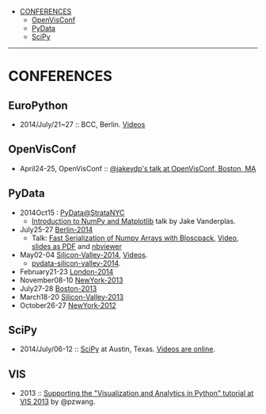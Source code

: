 * [CONFERENCES](#conferences)
   * [OpenVisConf](#openvisconf)
   * [PyData](#pydata)
   * [SciPy](#scipy)

----


# CONFERENCES

## EuroPython
* 2014/July/21~27 :: BCC, Berlin. [Videos](https://www.youtube.com/user/europython2014/videos)


## OpenVisConf
* April24-25, OpenVisConf :: [@jakevdp's talk at OpenVisConf, Boston, MA](https://github.com/jakevdp/OpenVisConf2014)

## PyData
* 2014Oct15 : [PyData@StrataNYC](http://strataconf.com/stratany2014/public/schedule/detail/37035?cmp=pe-strata-confreg-home-stny14_pydata)
   - [Introduction to NumPy and Matplotlib](https://github.com/jakevdp/PyData2014) talk by Jake Vanderplas.
* July25-27 [Berlin-2014](http://pydata.org/berlin2014/)
   - Talk: [Fast Serialization of Numpy Arrays with Bloscpack](https://github.com/esc/PyDataBerlin2014-bloscpack-talk), [Video](http://www.youtube.com/watch?v=TZdqeEd7iTM), [slides as PDF](http://slides.zetatech.org/haenel-bloscpack-talk-2014-PyDataBerlin.pdf) and [nbviewer](http://nbviewer.ipython.org/github/esc/PyDataBerlin2014-bloscpack-talk/blob/master/2014-07-results/neuronal.ipynb)
* May02-04 [Silicon-Valley-2014](http://pydata.org/sv2014), [Videos](https://www.youtube.com/user/PyDataTV).
   - [pydata-silicon-valley-2014](http://bugra.github.io/work/notes/2014-05-12/pydata-silicon-valley-2014/).
* February21-23 [London-2014](http://pydata.org/ldn2014)
* November08-10 [NewYork-2013](http://pydata.org/nyc2013)
* July27-28 [Boston-2013](http://pydata.org/bos2013)
* March18-20 [Silicon-Valley-2013](http://pydata.org/sv2013)
* October26-27 [NewYork-2012](http://pydata.org/nyc2012)


## SciPy
* 2014/July/06-12 :: [SciPy](https://conference.scipy.org/scipy2014/) at Austin, Texas. [Videos are online](http://pyvideo.org/category/51/scipy-2014).


## VIS
* 2013 :: [Supporting the "Visualization and Analytics in Python" tutorial at VIS 2013](https://github.com/ContinuumIO/PythonVIS2013) by @pzwang. 

